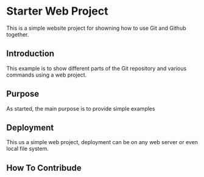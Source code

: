 # Starter Web Project

This is a simple website project for showning how to use Git and Github together.
## Introduction

This example is to show different parts of the Git repository and various commands using a web project.

## Purpose

As started, the main purpose is to provide simple examples

## Deployment

This us a simple web project, deployment can be on any web server or even local file system.
## How To Contribude
